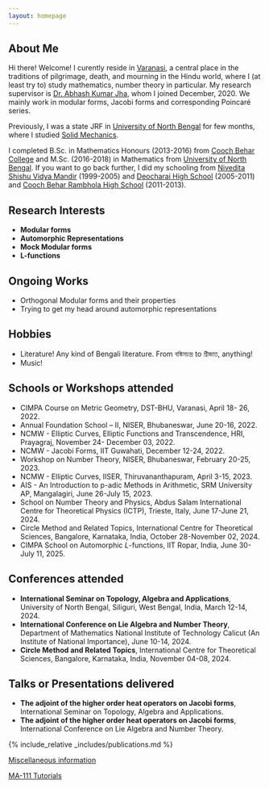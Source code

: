 ```yaml
---
layout: homepage
---
```


## About Me

Hi there! Welcome! I curently reside in [Varanasi](https://en.wikipedia.org/wiki/Varanasi), a central place in the traditions of pilgrimage, death, and mourning in the Hindu world, where I (at least try to) study mathematics, number theory in particular. My research supervisor is [Dr. Abhash Kumar Jha](https://www.iitbhu.ac.in/dept/mat/people/abhashmat), whom I joined December, 2020. We mainly work in modular forms, Jacobi forms and corresponding Poincaré series.

Previously, I was a state JRF in [University of North Bengal](https://nbu.ac.in/) for few months,  where I studied [Solid Mechanics](https://en.wikipedia.org/wiki/Solid_mechanics).

I completed B.Sc. in Mathematics Honours (2013-2016) from [Cooch Behar College](https://coochbeharcollege.ac.in/) and M.Sc. (2016-2018) in Mathematics from [University of North Bengal](https://nbu.ac.in/). If you want to go back further, I did my schooling from [Nivedita Shishu Vidya Mandir](https://schools.org.in/koch-bihar/19030404801/deocharai-nivedita-shishu-vidya-mandir.html) (1999-2005) and [Deocharai High School](https://school.banglarshiksha.gov.in/ws/website/index/19030404701) (2005-2011) and [Cooch Behar Rambhola High School](https://school.banglarshiksha.gov.in/ws/website/index/19031700101) (2011-2013).

## Research Interests

- **Modular forms** 
- **Automorphic Representations** 
- **Mock Modular forms** 
- **L-functions**

## Ongoing Works
- Orthogonal Modular forms and their properties
- Trying to get my head around automorphic representations

## Hobbies
-  Literature! Any kind of Bengali literature. From বঙ্কিমচন্দ্র to শ্রীজাত, anything!
-  Music! 
<!-- I find myself in an awkward place when I think about my tasteas. I love রবীন্দ্র সঙ্গীত, but Rocks, Metals attract me also. I love Bengali classical and folks and their modern renditions. Also, Bollywood, of course! -->

## Schools or Workshops attended
- CIMPA Course on Metric Geometry, DST-BHU, Varanasi, April 18- 26, 2022.
- Annual Foundation School – II, NISER, Bhubaneswar, June 20-16, 2022.
- NCMW - Elliptic Curves, Elliptic Functions and Transcendence, HRI, Prayagraj, November 24- December 03, 2022.
- NCMW - Jacobi Forms, IIT Guwahati, December 12-24, 2022.
- Workshop on Number Theory, NISER, Bhubaneswar, February 20-25, 2023.
- NCMW - Elliptic Curves, IISER, Thiruvananthapuram, April 3-15, 2023.
- AIS - An Introduction to p-adic Methods in Arithmetic, SRM University AP, Mangalagiri, June 26-July 15, 2023.
- School on Number Theory and Physics, Abdus Salam International Centre for Theoretical Physics (ICTP), Trieste, Italy, June 17-June 21, 2024.
- Circle Method and Related Topics, International Centre for Theoretical Sciences, Bangalore, Karnataka, India, October 28-November 02, 2024.
- CIMPA School on Automorphic _L_-functions, IIT Ropar, India, June 30-July 11, 2025.

## Conferences attended
- **International Seminar on Topology, Algebra and Applications**, University of North Bengal, Siliguri,  West Bengal, India, March 12-14, 2024.
- **International Conference on Lie Algebra and Number Theory**, Department of Mathematics National Institute of Technology Calicut (An Institute of National Importance), June 10-14, 2024.
- **Circle Method and Related Topics**, International Centre for Theoretical Sciences, Bangalore, Karnataka, India, November 04-08, 2024.

## Talks or Presentations delivered
- **The adjoint of the higher order heat operators on Jacobi forms**, International Seminar on Topology, Algebra and Applications.
- **The adjoint of the higher order heat operators on Jacobi forms**, International Conference on Lie Algebra and Number Theory.

<!-- ## News

- **[Feb. 2020]** Our paper about incremental learning is accepted to CVPR 2020.
- **[Feb. 2020]** We will host the ACM Multimedia Asia 2020 conference in Singapore!
- **[Sept. 2019]** Our paper about few-shot learning is accepted to NeurIPS 2019.
- **[Mar. 2019]** Our paper about few-shot learning is accepted to CVPR 2019. -->

{% include_relative _includes/publications.md %}

[Miscellaneous information](teaching.md)

[MA-111 Tutorials](ma111.md)